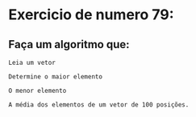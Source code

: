 # Exercicio de numero 79:

## Faça um algoritmo que: 
```
Leia um vetor
```
```
Determine o maior elemento
```
```
O menor elemento 
```
```
A média dos elementos de um vetor de 100 posições.
```
